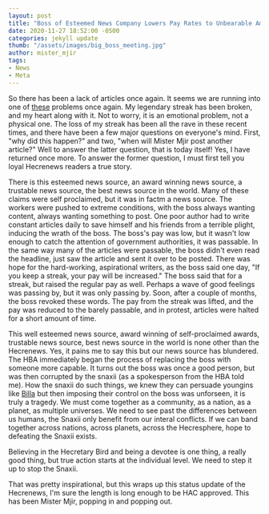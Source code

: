 ```yaml
---
layout: post
title: "Boss of Esteemed News Company Lowers Pay Rates to Unbearable Amounts"
date: 2020-11-27 18:52:00 -0500
categories: jekyll update
thumb: "/assets/images/big_boss_meeting.jpg"
author: mister_mjir
tags:
- News
- Meta
---
```


So there has been a lack of articles once again. It seems we are running into one of
[these](https://hecrenews.github.io/jekyll/update/2020/06/01/hecrenews-experiences-dearth-of-dirt.html) problems once again. My legendary streak has been broken, and
my heart along with it. Not to worry, it is an emotional problem, not a physical one. The loss of my streak has been all the rave in these recent times, and there have
been a few major questions on everyone's mind. First, "why did this happen?" and two, "when will Mister Mjir post another article?" Well to answer the latter question,
that is today itself! Yes, I have returned once more. To answer the former question, I must first tell you loyal Hecrenews readers a true story.

There is this esteemed news source, an award winning news source, a trustable news source, the best news source in the world. Many of these claims were self proclaimed,
but it was in factm a news source. The workers were pushed to extreme conditions, with the boss always wanting content, always wanting something to post. One poor
author had to write constant articles daily to save himself and his friends from a terrible plight, inducing the wrath of the boss. The boss's pay was low, but it
wasn't low enough to catch the attention of government authorities, it was passable. In the same way many of the articles were passable, the boss didn't even read the
headline, just saw the article and sent it over to be posted. There was hope for the hard-working, aspirational writers, as the boss said one day, "If you keep a streak,
your pay will be increased." The boss said  that for a streak, but raised the regular pay as well. Perhaps a wave of good feelings was passing by, but it was only
passing by. Soon, after a couple of months, the boss revoked these words. The pay from the streak was lifted, and the pay was reduced to the barely passable, and in
protest, articles were halted for a short amount of time.

This well esteemed news source, award winning of self-proclaimed awards, trustable news source, best news source in the world is none other than the Hecrenews. Yes, it
pains me to say this but our news source has blundered. The HBA immediately began the process of replacing the boss with someone more capable. It turns out the boss
was once a good person, but was then corrupted by the snaxii (as a spokesperson from the HBA told me). How the snaxii do such things, we knew they can persuade
youngins like [Billa](https://hecrenews.github.io/jekyll/update/2020/07/27/billa-the-rise-and-fall-of-an-undergound-school-organization.html) but then imposing their
control on the boss was unforseen, it is truly a tragedy. We must come together as a community, as a nation, as a planet, as multiple universes. We need to see
past the differences between us humans, the Snaxii only benefit from our interal conflicts. If we can band together across nations, across planets, across the
Hecresphere, hope to defeating the Snaxii exists.

Believing in the Hecretary Bird and being a devotee is one thing, a really good thing, but true action starts at the individual level. We need to step it up to stop
the Snaxii.

That was pretty inspirational, but this wraps up this status update of the Hecrenews, I'm sure the length is long enough to be HAC approved. This has been Mister Mjir,
popping in and popping out.
